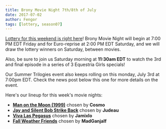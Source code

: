 ```yaml
---
title: Brony Movie Night 7th/8th of July
date: 2017-07-02
author: Fengor
tags: [lottery, season07]
---
```

[Lottery for this weekend is right here][lotto]! Brony Movie Night will begin at 7:00 PM EDT Friday and for Euro-reprise at 2:00 PM EDT Saturday, and we will draw the lottery winners on Saturday, between movies.

Also, be sure to join us Saturday morning at **11:30am EDT** to watch the 3rd and final episode in a series of 3 Equestria Girls specials!

Our Summer Trilogies event also keeps rolling on this monday, July 3rd at 7:00pm EDT. Check the news post below this one for more details on the event.

Here's our lineup for this week's movie nights:

 - **[Man on the Moon (1999)][m1]** chosen by **Cosmo**
 - **[Jay and Silent Bob Strike Back][m2]** chosen by **Judeau**
 - **[Viva Las Pegasus][p1]** chosen by **Jamixlo**
 - **[Fall Weather Friends][p2]** chosen by **MadGanjalf**
 
[m1]: http://www.imdb.com/title/tt0125664/
[m2]: http://www.imdb.com/title/tt0261392/
[p1]: http://www.imdb.com/title/tt5524284/
[p2]: http://www.imdb.com/title/tt1832715/
[lotto]: https://bronystate.typeform.com/to/hCfbBs
